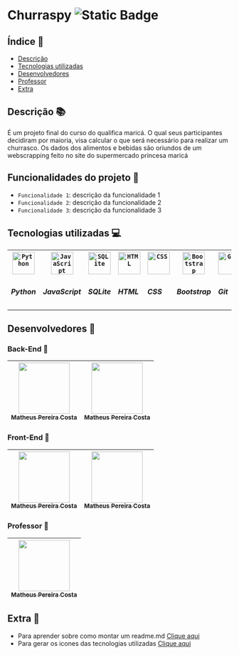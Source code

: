 # Churraspy ![Static Badge](https://img.shields.io/badge/Status-em_desenvolvimento-orange)

## Índice :pushpin:

* [Descrição](#descrição)
* [Tecnologias utilizadas](#tecnologias-utilizadas)
* [Desenvolvedores](#desenvolvedores)
* [Professor](#professor)
* [Extra](#extra)


## Descrição :books:

É um projeto final do curso do qualifica maricá. O qual seus participantes decidiram por maioria, visa calcular o que será necessário para realizar um churrasco. Os dados dos alimentos e bebidas são oriundos de um webscrapping feito no site do supermercado princesa maricá

## Funcionalidades do projeto :hammer:

- `Funcionalidade 1`: descrição da funcionalidade 1
- `Funcionalidade 2`: descrição da funcionalidade 2
- `Funcionalidade 3`: descrição da funcionalidade 3


## Tecnologias utilizadas :computer:

<div>
    <table>
        <tr>
            <th><code><img width="50" src="https://raw.githubusercontent.com/marwin1991/profile-technology-icons/refs/heads/main/icons/python.png" alt="Python" title="Python"/></code></th>
            <th><code><img width="50" src="https://raw.githubusercontent.com/marwin1991/profile-technology-icons/refs/heads/main/icons/javascript.png" alt="JavaScript" title="JavaScript"/></code></th>
            <th><code><img width="50" src="https://raw.githubusercontent.com/marwin1991/profile-technology-icons/refs/heads/main/icons/sqlite.png" alt="SQLite" title="SQLite"/></code></th>
            <th><code><img width="50" src="https://raw.githubusercontent.com/marwin1991/profile-technology-icons/refs/heads/main/icons/html.png" alt="HTML" title="HTML"/></code></th>
            <th><code><img width="50" src="https://raw.githubusercontent.com/marwin1991/profile-technology-icons/refs/heads/main/icons/css.png" alt="CSS" title="CSS"/></code></th>
            <th><code><img width="50" src="https://raw.githubusercontent.com/marwin1991/profile-technology-icons/refs/heads/main/icons/bootstrap.png" alt="Bootstrap" title="Bootstrap"/></code></th>
            <th><code><img width="50" src="https://raw.githubusercontent.com/marwin1991/profile-technology-icons/refs/heads/main/icons/git.png" alt="Git" title="Git"/></code></th>
            <th><code><img width="50" src="https://raw.githubusercontent.com/marwin1991/profile-technology-icons/refs/heads/main/icons/github.png" alt="GitHub" title="GitHub"/></code></th>
        </tr>
        <tr>
            <td><h5>Python</h5></td>
            <td><h5>JavaScript</h5></td>
            <td><h5>SQLite</h5></td>
            <td><h5>HTML</h5></td>
            <td><h5>CSS</h5></td>
            <td><h5>Bootstrap</h5></td>
            <td><h5>Git</h5></td>
            <td><h5>GitHub</h5></td>
        </tr>
    </table>
</div>


## Desenvolvedores :construction_worker:

### Back-End :wrench:

| [<img loading="lazy" src="https://avatars.githubusercontent.com/matheus-costa-dev" width=115><br><sub>Matheus Pereira Costa</sub>](https://github.com/matheus-costa-dev) | [<img loading="lazy" src="https://avatars.githubusercontent.com/matheus-costa-dev" width=115><br><sub>Matheus Pereira Costa</sub>](https://github.com/matheus-costa-dev) 
| :---: | :---: | 

### Front-End :art:

| [<img loading="lazy" src="https://avatars.githubusercontent.com/matheus-costa-dev" width=115><br><sub>Matheus Pereira Costa</sub>](https://github.com/matheus-costa-dev) | [<img loading="lazy" src="https://avatars.githubusercontent.com/matheus-costa-dev" width=115><br><sub>Matheus Pereira Costa</sub>](https://github.com/matheus-costa-dev) 
| :---: | :---: | 

### Professor :raising_hand:

| [<img loading="lazy" src="https://avatars.githubusercontent.com/matheus-costa-dev" width=115><br><sub>Matheus Pereira Costa</sub>](https://github.com/matheus-costa-dev)
| :---: |

## Extra :mag_right:

- Para aprender sobre como montar um readme.md <a href="https://www.alura.com.br/artigos/escrever-bom-readme">Clique aqui</a>
- Para gerar os icones das tecnologias utilizadas <a href="https://marwin1991.github.io/profile-technology-icons/">Clique aqui</a> 
